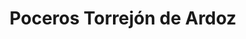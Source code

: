 ---
id: 'service-22'

title: 'Poceros Torrejón de Ardoz'

title2: 'Desatascos Torrejón de Ardoz'

lugar: 'Torrejón de Ardoz'

mediumImage: 'desatascostorrejondeardoz-lg.webp'

largeImage: 'desatascostorrejondeardoz-md.webp'

metaContent: "✅Poceros en Torrejón de Ardoz. 🔝 Empresa de desatascos en Torrejón de Ardoz 24 horas. 📢 Desatrancos baratos con los mejores precios. ☎️​ 695 126 600"

detailBreadcrumbSubTitle: 'Single Service'

detailBreadcrumbDesc: 'Somos la empresa de desatascos más económica en toda la Comunidad de Madrid. Llámanos y compruébalo.'

detailSubTitle: 'Empresa de desatrancos en Torrejón de Ardoz, ofrecemos las mejores soluciones a nuestros clientes.'

parrafo: "Desatascos en Torrejón de Ardoz económicos, pide presupuesto y compruébalo."

pregunta: '¿Qué hacen nuestros poceros en Torrejon de Ardoz?'

contenido: '<ul>
<li>✔ COMUNIDADES DE PROPIETARIOS</li>
<li>✔ COMUNIDADES DE VECINOS</li>
<li>✔ ARQUITECTOS</li>
<li>✔ ADMINISTRADORES DE FINCAS</li>
<li>✔ MANTENIMIENTO DE EMPRESAS</li>
<li>✔ PROPIETARIOS DE CHALETS Y PISOS</li>
<li>✔ AYUNTAMIENTOS</li>
<li>✔ EMPRESAS CONSTRUCTORAS</li>
<li>✔ ASEGURADORAS</li>
<li>✔ COLEGIOS</li>
<li>✔ AUTÓNOMOS</li>
</ul><br/>
<p>Contamos con ofertas especiales en todos nuestros servicios destinadas a Empresas y Administradores de Fincas. <br/>
<a class="link" href="http://grupalsl.es/contacto">Contacta con nosotros </a>y pídenos toda la información que necesites.</p>
'









descripcion: ' Si estás buscando una empresa de pocería en Torrejón de Ardoz, en Grupal contamos con más de 25 años de experiencia en el sector. Durante todo este tiempo nos hemos consolidado como una de las mejores empresas de poceros en Madrid, la calidad en nuestro trabajo y el ofrecer un precio de lo más económico, han resultado clave para ello. Si buscas unos poceros en Torrejón de Ardoz de confianza, que lleven a cabo un trabajo de desatascos o desatrancos de urgencia, así como el desarrollo de cualquier obra de pocería, estamos solamente a una llamada de ti. Consúltanos y comprueba nuestros precios.'

descripcion1: " Somos tu empresa de desatascos en Torrejón de Ardoz. Principalmente, nuestras tareas pueden ir desde construir un pozo hasta una simple limpieza de tubería generada por un atranco. Contamos con los últimos avances tecnológicos para hacer de esta tarea algo sencillo y conseguir un resultado estupendo a través de estos medios donde hace años era impensable obtener un resultado tan óptimo."

detailDesc: 'Nuestros estudios personalizados de las obras de pocería nos permiten ofrecerte un servicio adaptado a tus necesidades ahorrandote tiempo y dinero.'

pregunta2: '¿Qué nos diferencia de la competencia?'

descripcion2: "Son muchas las razones por las que puedes necesitar la ayuda de unos poceros en Torrejón de Ardoz. Más allá de la construcción de un pozo, los desatascos en las cañerías son necesarios para un buen funcionamiento de estas. "

pregunta4: '¿Es necesario realizar un mantenimiento de mis Tuberías?'

option1: " Por ejemplo,si ya tienes un pozo, nosotros nos podemos encargar del correcto mantenimiento del mismo. Hace unos años, un pocero necesitaba cavar grandes zanjas para llevar a cabo estas tareas. Esto sería impensable a día de hoy por el trastorno que supondría para el cliente y, por esto, nuestras más modernas herramientas tecnológicas nos permiten llevar a cabo estos trabajos de una forma mínimamente invasiva"

option2: "Realizando mantenimientos preventivos, te aseguras no pasar un mal momento cuando menos te lo esperes. Mantén limpios tus pozos, tuberías y alcantarillas. Te ahorrará complicaciones y dinero a corto plazo."

option3: "Los atascos en la tubería te pueden incomodar en cualquier momento, sin avisar, nuestros poceros en Torrejón de Ardoz te solucionarán el problema en el menor tiempo posible, cuando más lo necesites. Estamos 24 horas 7 días a la semana a tu servicio, si necesitas de un desatasco en cualquier lugar de tu domicilio y/o empresa, ¡En Grupal trabajamos para solucionar tus problemas!"

option4: "Trabajamos con todo tipo de empresas y particulares, desde las obras más pequeñas hasta las más grandes."

isFeatured: true
---